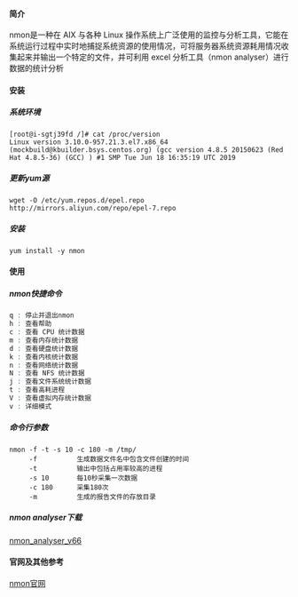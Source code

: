 #### 简介

nmon是一种在 AIX 与各种 Linux 操作系统上广泛使用的监控与分析工具，它能在系统运行过程中实时地捕捉系统资源的使用情况，可将服务器系统资源耗用情况收集起来并输出一个特定的文件，并可利用 excel 分析工具（nmon analyser）进行数据的统计分析

#### 安装

##### 系统环境

```linux
[root@i-sgtj39fd /]# cat /proc/version
Linux version 3.10.0-957.21.3.el7.x86_64 (mockbuild@kbuilder.bsys.centos.org) (gcc version 4.8.5 20150623 (Red Hat 4.8.5-36) (GCC) ) #1 SMP Tue Jun 18 16:35:19 UTC 2019
```

##### 更新yum源

```linux
wget -O /etc/yum.repos.d/epel.repo http://mirrors.aliyun.com/repo/epel-7.repo
```

##### 安装

```
yum install -y nmon
```

#### 使用

##### nmon快捷命令

```q : 停止并退出 nmon
q : 停止并退出nmon
h : 查看帮助
c : 查看 CPU 统计数据
m : 查看内存统计数据
d : 查看硬盘统计数据
k : 查看内核统计数据
n : 查看网络统计数据
N : 查看 NFS 统计数据
j : 查看文件系统统计数据
t : 查看高耗进程
V : 查看虚拟内存统计数据
v : 详细模式
```

##### 命令行参数

```
nmon -f -t -s 10 -c 180 -m /tmp/
     -f          生成数据文件名中包含文件创建的时间
     -t          输出中包括占用率较高的进程
     -s 10       每10秒采集一次数据
     -c 180      采集180次
     -m          生成的报告文件的存放目录
```

##### nmon analyser下载

[nmon_analyser_v66](http://nmon.sourceforge.net/pmwiki.php?n=Site.Nmon-Analyser)

#### 官网及其他参考

[nmon官网](http://nmon.sourceforge.net/pmwiki.php?n=Main.HomePage)
